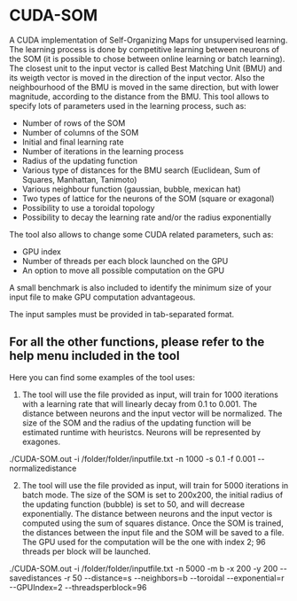# CUDA-SOM
A CUDA implementation of Self-Organizing Maps for unsupervised learning.
The learning process is done by competitive learning between neurons of the SOM (it is possible to chose between online learning or batch learning).
The closest unit to the input vector is called Best Matching Unit (BMU) and its weigth vector is moved in the direction of the input vector.
Also the neighbourhood of the BMU is moved in the same direction, but with lower magnitude, according to the distance from the BMU.
This tool allows to specify lots of parameters used in the learning process, such as:
- Number of rows of the SOM
- Number of columns of the SOM
- Initial and final learning rate
- Number of iterations in the learning process
- Radius of the updating function
- Various type of distances for the BMU search (Euclidean, Sum of Squares, Manhattan, Tanimoto)
- Various neighbour function (gaussian, bubble, mexican hat)
- Two types of lattice for the neurons of the SOM (square or exagonal)
- Possibility to use a toroidal topology
- Possibility to decay the learning rate and/or the radius exponentially

The tool also allows to change some CUDA related parameters, such as:
- GPU index
- Number of threads per each block launched on the GPU
- An option to move all possible computation on the GPU

A small benchmark is also included to identify the minimum size of your input file to make GPU computation advantageous.

The input samples must be provided in tab-separated format.

For all the other functions, please refer to the help menu included in the tool
--------------------------------------------------------

Here you can find some examples of the tool uses:
1) The tool will use the file provided as input, will train for 1000 iterations with a learning rate that 
will linearly decay from 0.1 to 0.001. The distance between neurons and the input vector will be normalized. 
The size of the SOM and the radius of the updating function will be estimated runtime with heuristcs. Neurons will be represented by exagones.

./CUDA-SOM.out -i /folder/folder/inputfile.txt -n 1000 -s 0.1 -f 0.001 --normalizedistance

2) The tool will use the file provided as input, will train for 5000 iterations in batch mode. The size of the SOM is set to 200x200, the initial radius of the updating function (bubble)
is set to 50, and will decrease exponentially. The distance between neurons and the input vector is computed 
using the sum of squares distance. Once the SOM is trained, the distances between the input file and the SOM will be
saved to a file. The GPU used for the computation will be the one with index 2; 96 threads per block will be launched.

./CUDA-SOM.out -i /folder/folder/inputfile.txt -n 5000 -m b -x 200 -y 200 --savedistances -r 50 --distance=s --neighbors=b --toroidal --exponential=r --GPUIndex=2 --threadsperblock=96

